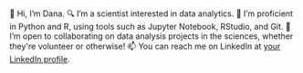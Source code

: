 👋 Hi, I’m Dana.
🔍 I’m a scientist interested in data analytics.
🌱 I’m proficient in Python and R, using tools such as Jupyter Notebook, RStudio, and Git.
🤝 I’m open to collaborating on data analysis projects in the sciences, whether they're volunteer or otherwise!
📫 You can reach me on LinkedIn at [your LinkedIn profile](//linkedin.com/in/dana-au).
